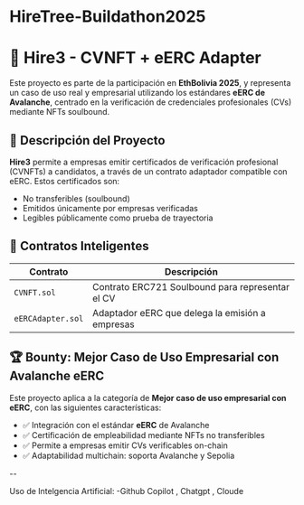 # HireTree-Buildathon2025
# 📄 Hire3 - CVNFT + eERC Adapter

Este proyecto es parte de la participación en **EthBolivia 2025**, y representa un caso de uso real y empresarial utilizando los estándares **eERC de Avalanche**, centrado en la verificación de credenciales profesionales (CVs) mediante NFTs soulbound.

## 🔗 Descripción del Proyecto

**Hire3** permite a empresas emitir certificados de verificación profesional (CVNFTs) a candidatos, a través de un contrato adaptador compatible con eERC. Estos certificados son:

- No transferibles (soulbound)
- Emitidos únicamente por empresas verificadas
- Legibles públicamente como prueba de trayectoria

## 🧠 Contratos Inteligentes

| Contrato        | Descripción                                       |
|-----------------|---------------------------------------------------|
| `CVNFT.sol`     | Contrato ERC721 Soulbound para representar el CV |
| `eERCAdapter.sol` | Adaptador eERC que delega la emisión a empresas |

## 🏆 Bounty: Mejor Caso de Uso Empresarial con Avalanche eERC

Este proyecto aplica a la categoría de **Mejor caso de uso empresarial con eERC**, con las siguientes características:

- ✅ Integración con el estándar **eERC** de Avalanche
- ✅ Certificación de empleabilidad mediante NFTs no transferibles
- ✅ Permite a empresas emitir CVs verificables on-chain
- ✅ Adaptabilidad multichain: soporta Avalanche y Sepolia

--

Uso de Intelgencia Artificial:
-Github Copilot , Chatgpt , Cloude
